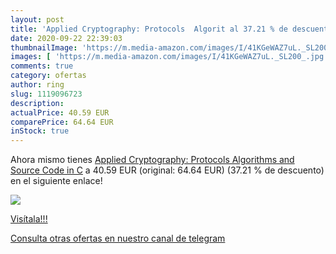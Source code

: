 ```yaml
---
layout: post
title: 'Applied Cryptography: Protocols  Algorit al 37.21 % de descuento'
date: 2020-09-22 22:39:03
thumbnailImage: 'https://m.media-amazon.com/images/I/41KGeWAZ7uL._SL200_.jpg'
images: [ 'https://m.media-amazon.com/images/I/41KGeWAZ7uL._SL200_.jpg' ]
comments: true
category: ofertas
author: ring
slug: 1119096723
description:
actualPrice: 40.59 EUR
comparePrice: 64.64 EUR
inStock: true
---
```


Ahora mismo tienes [Applied Cryptography: Protocols  Algorithms and Source Code in C](https://www.amazon.com/dp/1119096723/?tag=redken08-20) a 40.59 EUR (original: 64.64 EUR) (37.21 %  de descuento) en el siguiente enlace!

[![](https://m.media-amazon.com/images/I/41KGeWAZ7uL._SL200_.jpg)](https://www.amazon.com/dp/1119096723/?tag=redken08-20)

[Visítala!!!](https://www.amazon.com/dp/1119096723/?tag=redken08-20)

[Consulta otras ofertas en nuestro canal de telegram](https://t.me/s/ofertas25)
